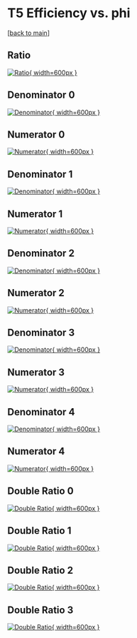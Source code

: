 # T5 Efficiency vs. phi

[[back to main](./)]



## Ratio

[![Ratio](../mtv/var/T5_xtr_0_-1_eff_phi.png){ width=600px }](../mtv/var/T5_xtr_0_-1_eff_phi.pdf)

## Denominator 0

[![Denominator](../mtv/den/T5_xtr_0_-1_eff_phi_den0.png){ width=600px }](../mtv/den/T5_xtr_0_-1_eff_phi_den0.pdf)

## Numerator 0

[![Numerator](../mtv/num/T5_xtr_0_-1_eff_phi_num0.png){ width=600px }](../mtv/num/T5_xtr_0_-1_eff_phi_num0.pdf)

## Denominator 1

[![Denominator](../mtv/den/T5_xtr_0_-1_eff_phi_den1.png){ width=600px }](../mtv/den/T5_xtr_0_-1_eff_phi_den1.pdf)

## Numerator 1

[![Numerator](../mtv/num/T5_xtr_0_-1_eff_phi_num1.png){ width=600px }](../mtv/num/T5_xtr_0_-1_eff_phi_num1.pdf)

## Denominator 2

[![Denominator](../mtv/den/T5_xtr_0_-1_eff_phi_den2.png){ width=600px }](../mtv/den/T5_xtr_0_-1_eff_phi_den2.pdf)

## Numerator 2

[![Numerator](../mtv/num/T5_xtr_0_-1_eff_phi_num2.png){ width=600px }](../mtv/num/T5_xtr_0_-1_eff_phi_num2.pdf)

## Denominator 3

[![Denominator](../mtv/den/T5_xtr_0_-1_eff_phi_den3.png){ width=600px }](../mtv/den/T5_xtr_0_-1_eff_phi_den3.pdf)

## Numerator 3

[![Numerator](../mtv/num/T5_xtr_0_-1_eff_phi_num3.png){ width=600px }](../mtv/num/T5_xtr_0_-1_eff_phi_num3.pdf)

## Denominator 4

[![Denominator](../mtv/den/T5_xtr_0_-1_eff_phi_den4.png){ width=600px }](../mtv/den/T5_xtr_0_-1_eff_phi_den4.pdf)

## Numerator 4

[![Numerator](../mtv/num/T5_xtr_0_-1_eff_phi_num4.png){ width=600px }](../mtv/num/T5_xtr_0_-1_eff_phi_num4.pdf)

## Double Ratio 0

[![Double Ratio](../mtv/ratio/T5_xtr_0_-1_eff_phi_ratio0.png){ width=600px }](../mtv/ratio/T5_xtr_0_-1_eff_phi_ratio0.pdf)

## Double Ratio 1

[![Double Ratio](../mtv/ratio/T5_xtr_0_-1_eff_phi_ratio1.png){ width=600px }](../mtv/ratio/T5_xtr_0_-1_eff_phi_ratio1.pdf)

## Double Ratio 2

[![Double Ratio](../mtv/ratio/T5_xtr_0_-1_eff_phi_ratio2.png){ width=600px }](../mtv/ratio/T5_xtr_0_-1_eff_phi_ratio2.pdf)

## Double Ratio 3

[![Double Ratio](../mtv/ratio/T5_xtr_0_-1_eff_phi_ratio3.png){ width=600px }](../mtv/ratio/T5_xtr_0_-1_eff_phi_ratio3.pdf)

